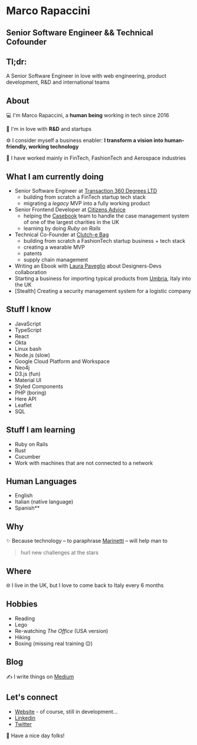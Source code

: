 # Marco Rapaccini
## Senior Software Engineer && Technical Cofounder
## Tl;dr:
A Senior Software Engineer in love with web engineering, product development, R&D and international teams

## About
💻 I'm Marco Rapaccini, a **human being** working in tech since 2016

🚀 I'm in love with **R&D** and startups

⚙ I consider myself a business enabler: **I transform a vision into human-friendly, working technology**

🥼 I have worked mainly in FinTech, FashionTech and Aerospace industries

## What I am currently doing
* Senior Software Engineer at [Transaction 360 Degrees LTD](https://t360degrees.com)
  * building from scratch a FinTech startup tech stack
  * migrating a _legacy_ MVP into a fully working product
* Senior Frontend Developer at [Citizens Advice](https://citizensadvice.org.uk)
  * helping the [Casebook](https://wearecitizensadvice.org.uk/casebook-an-intro-to-whats-been-happening-and-why-4b33b3ea31e4)
team to handle the case management system of one of the largest charities in the UK
  * learning by doing _Ruby on Rails_
* Technical Co-Founder at [Clutch-e Bag](https://www.clutchebag.com)
  * building from scratch a FashionTech startup business + tech stack
  * creating a wearable MVP
  * patents
  * supply chain management
* Writing an Ebook with [Laura Paveglio](https://readthefmanual.it/) about Designers-Devs collaboration
* Starting a business for importing typical products from [Umbria](https://www.youtube.com/watch?v=4Do5DQ2R2Po), Italy
into the UK
* [Stealth] Creating a security management system for a logistic company

## Stuff I know
* JavaScript
* TypeScript
* React
* Okta
* Linux bash
* Node.js (slow)
* Google Cloud Platform and Workspace
* Neo4j
* D3.js (fun)
* Material UI
* Styled Components
* PHP (boring)
* Here API
* Leaflet
* SQL

## Stuff I am learning
* Ruby on Rails
* Rust
* Cucumber
* Work with machines that are not connected to a network

## Human Languages
* English
* Italian (native language)
* Spanish**

## Why
✨ Because technology – to paraphrase [Marinetti](https://www.youtube.com/watch?v=YFPIP9NxU30) –
will help man to
> hurl new challenges at the stars

## Where
🌐 I live in the UK, but I love to come back to Italy every 6 months

## Hobbies
* Reading
* Lego
* Re-watching _The Office_ (USA version)
* Hiking
* Boxing (missing real training 😔)

## Blog
✍ I write things on [Medium](https://rapaccinim.medium.com/)

## Let's connect
* [Website](https://www.webproduct.dev/) - of course, still in development...
* [Linkedin](https://www.linkedin.com/in/marco-rapaccini/?locale=en_US)
* [Twitter](https://twitter.com/RapacciniM)

👋 Have a nice day folks!
